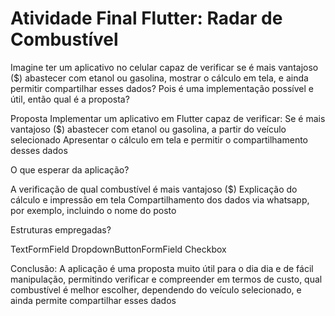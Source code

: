 # Atividade Final Flutter: Radar de Combustível

Imagine ter um aplicativo no celular capaz de verificar se é mais vantajoso ($) abastecer com etanol ou gasolina, mostrar o cálculo em tela, e ainda permitir compartilhar esses dados?
Pois é uma implementação possível e útil, então qual é a proposta?

Proposta
Implementar um aplicativo em Flutter capaz de verificar:
Se é mais vantajoso ($) abastecer com etanol ou gasolina, a partir do veículo selecionado
Apresentar o cálculo em tela e permitir o compartilhamento desses dados 

O que esperar da aplicação?
 
A verificação de qual combustível é mais vantajoso ($)
Explicação do cálculo e impressão em tela
Compartilhamento dos dados via whatsapp, por exemplo, incluindo o nome do posto

Estruturas empregadas?
 
TextFormField
DropdownButtonFormField
Checkbox

Conclusão:
A aplicação é uma proposta muito útil para o dia dia e de fácil manipulação, permitindo verificar e compreender em termos de custo, qual combustível é melhor escolher, dependendo do veículo selecionado, e ainda permite compartilhar esses dados

